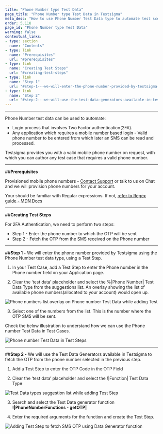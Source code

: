 ```yaml
---
title: "Phone Number type Test Data"
page_title: "Phone Number type Test Data in Testsigma"
meta_desc: "How to use Phone Number Test Data type to automate test scenarios that contain two factor authentication"
order: 5.118
page_id: "Phone Number type Test Data"
warning: false
contextual_links:
- type: section
  name: "Contents"
- type: link
  name: "Prerequisites"
  url: "#prerequisites"
- type: link
  name: "Creating Test Steps"
  url: "#creating-test-steps"
- type: link
  name: "Step 1"
  url: "#step-1---we-will-enter-the-phone-number-provided-by-testsigma-using-the-phone-number-test-data-type-using-a-test-step"
- type: link
  name: "Step 2"
  url: "#step-2---we-will-use-the-test-data-generators-available-in-testsigma-to-fetch-the-otp-from-the-phone-number-selected-in-the-previous-step"
---
```


---

Phone Number test data can be used to automate:
* Login process that involves Two Factor authentication(2FA).
*  Any application which requires a mobile number based login - Valid phone number to be entered from which later an SMS can be read and processed.

Testsigma provides you with a valid mobile phone number on request, with which you can author any test case that requires a valid phone number.

---
##**Prerequisites**

Provisioned mobile phone numbers - [Contact Support](http://support@testsigma.com) or talk to us on Chat and we will provision phone numbers for your account.

Your should be familiar with Regular expressions. If not, [refer to Regex guide - MDN Docs](https://developer.mozilla.org/en-US/docs/Web/JavaScript/Guide/Regular_Expressions)

---
##**Creating Test Steps**

For 2FA Authentication, we need to perform two steps:
* Step 1 - Enter the phone number to which the OTP will be sent
* Step 2 - Fetch the OTP from the SMS received on the Phone number

---
##**Step 1 -** We will enter the phone number provided by Testsigma using the Phone Number test data type, using a Test Step.

1. In your Test Case, add a Test Step to enter the Phone number in the Phone number field on your Application page.

2. Clear the ‘test data’ placeholder and select the %|Phone Number| Test Data Type from the suggestions list.
An overlay showing the list of available phone numbers(allocated to your account) would open up.

![Phone numbers list overlay on Phone number Test Data while adding Test](https://docs.testsigma.com/images/phone-number/create-test-step-update-test-data-phone-number-test-data.png)

3. Select one of the numbers from the list. This is the number where the OTP SMS will be sent.

Check the below illustration to understand how we can use the Phone number Test Data in Test Cases.

![Phone number Test Data in Test Steps](https://docs.testsigma.com/images/phone-number/phone-number-test-data-test-steps.gif)

---
##**Step 2 -** We will use the Test Data Generators available in Testsigma to fetch the OTP from the phone number selected in the previous step.

1. Add a Test Step to enter the OTP Code in the OTP Field

2. Clear the ‘test data’ placeholder and select the !|Function| Test Data Type

![Test Data types suggestion list while adding Test Step](https://docs.testsigma.com/images/phone-number/add-step-test-data-type-suggestions-list.png)

3. Search and select the Test Data generator function **!|PhoneNumberFunctions - getOTP|**

4. Enter the required arguments for the function and create the Test Step.

![Adding Test Step to fetch SMS OTP using Data Generator function](https://docs.testsigma.com/images/phone-number/create-test-step-getsmsotp.png)




